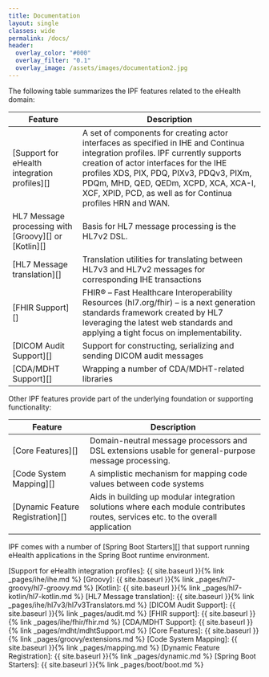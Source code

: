 ```yaml
---
title: Documentation
layout: single
classes: wide
permalink: /docs/
header:
  overlay_color: "#000"
  overlay_filter: "0.1"
  overlay_image: /assets/images/documentation2.jpg
---
```


The following table summarizes the IPF features related to the eHealth domain:

| Feature                                              | Description                                                  |
| ---------------------------------------------------- | ------------------------------------------------------------ |
| [Support for eHealth integration profiles][]         | A set of components for creating actor interfaces as specified in IHE and Continua integration profiles. IPF currently supports creation of actor interfaces for the IHE profiles XDS, PIX, PDQ, PIXv3, PDQv3, PIXm, PDQm, MHD, QED, QEDm, XCPD, XCA, XCA-I, XCF, XPID, PCD, as well as for Continua profiles HRN and WAN. |
| HL7 Message processing with [Groovy][] or [Kotlin][] | Basis for HL7 message processing is the HL7v2 DSL.           |
| [HL7 Message translation][]                          | Translation utilities for translating between HL7v3 and HL7v2 messages for corresponding IHE transactions |
| [FHIR Support][]                                     | FHIR® – Fast Healthcare Interoperability Resources (hl7.org/fhir) – is a next generation standards framework created by HL7 leveraging the latest web standards and applying a tight focus on implementability. |
| [DICOM Audit Support][]                              | Support for constructing, serializing and sending DICOM audit messages |
| [CDA/MDHT Support][]                                 | Wrapping a number of CDA/MDHT-related libraries                   |


Other IPF features provide part of the underlying foundation or supporting functionality:

| Feature                          | Description                                                  |
| -------------------------------- | ------------------------------------------------------------ |
| [Core Features][]                | Domain-neutral message processors and DSL extensions usable for general-purpose message processing. |
| [Code System Mapping][]          | A simplistic mechanism for mapping code values between code systems |
| [Dynamic Feature Registration][] | Aids in building up modular integration solutions where each module contributes routes, services etc. to the overall application |


IPF comes with a number of [Spring Boot Starters][] that support running eHealth applications
in the Spring Boot runtime environment.


[Support for eHealth integration profiles]: {{ site.baseurl }}{% link _pages/ihe/ihe.md %}
[Groovy]: {{ site.baseurl }}{% link _pages/hl7-groovy/hl7-groovy.md %}
[Kotlin]: {{ site.baseurl }}{% link _pages/hl7-kotlin/hl7-kotlin.md %}
[HL7 Message translation]: {{ site.baseurl }}{% link _pages/ihe/hl7v3/hl7v3Translators.md %}
[DICOM Audit Support]: {{ site.baseurl }}{% link _pages/audit.md %}
[FHIR support]: {{ site.baseurl }}{% link _pages/ihe/fhir/fhir.md %}
[CDA/MDHT Support]: {{ site.baseurl }}{% link _pages/mdht/mdhtSupport.md %}
[Core Features]: {{ site.baseurl }}{% link _pages/groovy/extensions.md %}
[Code System Mapping]: {{ site.baseurl }}{% link _pages/mapping.md %}
[Dynamic Feature Registration]: {{ site.baseurl }}{% link _pages/dynamic.md %}
[Spring Boot Starters]: {{ site.baseurl }}{% link _pages/boot/boot.md %}